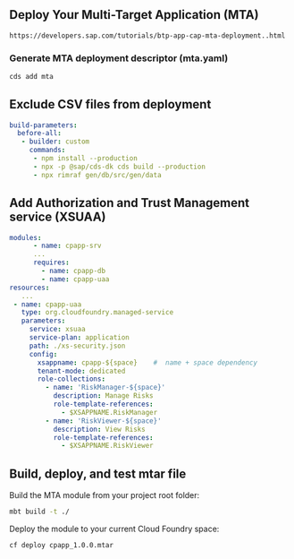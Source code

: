 #

## Deploy Your Multi-Target Application (MTA)
```
https://developers.sap.com/tutorials/btp-app-cap-mta-deployment..html
```

### Generate MTA deployment descriptor (mta.yaml)

```bash
cds add mta
```

## Exclude CSV files from deployment

```yaml
build-parameters:
  before-all:
   - builder: custom
     commands:
      - npm install --production
      - npx -p @sap/cds-dk cds build --production
      - npx rimraf gen/db/src/gen/data
```

## Add Authorization and Trust Management service (XSUAA)
      
```yaml
modules:
      - name: cpapp-srv
      ...
      requires:
        - name: cpapp-db
        - name: cpapp-uaa
resources:
   ...
 - name: cpapp-uaa
   type: org.cloudfoundry.managed-service
   parameters:
     service: xsuaa
     service-plan: application
     path: ./xs-security.json
     config:
       xsappname: cpapp-${space}    #  name + space dependency
       tenant-mode: dedicated
       role-collections:
         - name: 'RiskManager-${space}'
           description: Manage Risks
           role-template-references:
             - $XSAPPNAME.RiskManager
         - name: 'RiskViewer-${space}'
           description: View Risks
           role-template-references:
             - $XSAPPNAME.RiskViewer

```      

## Build, deploy, and test mtar file

Build the MTA module from your project root folder:
```bash
mbt build -t ./
```

Deploy the module to your current Cloud Foundry space:
```bash
cf deploy cpapp_1.0.0.mtar
```